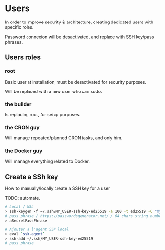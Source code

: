 # Users

In order to improve security & architecture, creating dedicated users with specific roles.

Password connexion will be desactivated, and replace with SSH key/pass phrases.

## Users roles

### root

Basic user at installation, must be desactivated for security purposes.

Will be replaced with a new user who can sudo.

### the builder

Is replacing root, for setup purposes.

### the CRON guy

Will manage repeated/planned CRON tasks, and only him.

### the Docker guy

Will manage everything related to Docker.

## Create a SSh key

How to manually/locally create a SSH key for a user.

TODO: automate.

```bash
# Local / WSL
> ssh-keygen -f ~/.ssh/MY_USER-ssh-key-ed25519 -a 100 -t ed25519 -C "my@email.com"
# pass phrase / https://passwordsgenerator.net/ / 64 chars string number special chars
> aSecretPassPhrase

# Ajouter à l'agent SSH local
> eval `ssh-agent`
> ssh-add ~/.ssh/MY_USER-ssh-key-ed25519
# pass phrase
```
